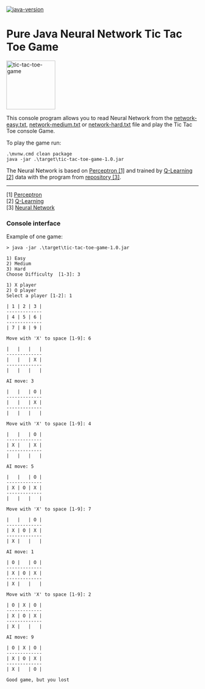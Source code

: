 [![java-version](https://img.shields.io/badge/java-25-brightgreen?style=flat-square)](https://openjdk.org/)

# Pure Java Neural Network Tic Tac Toe Game

<img src="https://github.com/user-attachments/assets/78345cbb-b406-4404-a358-195a3c49afcf" width="128px" alt="tic-tac-toe-game"/>

This console program allows you to read Neural Network from the
[network-easy.txt](network-easy.txt),
[network-medium.txt](network-medium.txt) or
[network-hard.txt](network-hard.txt)
file and play the Tic Tac Toe console Game.

To play the game run:
```shell
.\mvnw.cmd clean package
java -jar .\target\tic-tac-toe-game-1.0.jar
```

The Neural Network is based on
[Perceptron [1]](https://github.com/NeuroMachinesLab/perceptron) and
trained by [Q-Learning [2]](https://github.com/NeuroMachinesLab/tic-tac-toe-q-learning) data
with the program from [repository [3]](https://github.com/NeuroMachinesLab/tic-tac-toe-network).

---
[1] [Perceptron](https://github.com/NeuroMachinesLab/perceptron)<br>
[2] [Q-Learning](https://github.com/NeuroMachinesLab/tic-tac-toe-q-learning)<br>
[3] [Neural Network](https://github.com/NeuroMachinesLab/tic-tac-toe-network)

### Console interface

Example of one game:
```shell
> java -jar .\target\tic-tac-toe-game-1.0.jar

1) Easy
2) Medium
3) Hard
Choose Difficulty  [1-3]: 3

1) X player
2) O player
Select a player [1-2]: 1

| 1 | 2 | 3 |
-------------
| 4 | 5 | 6 |
-------------
| 7 | 8 | 9 |

Move with 'X' to space [1-9]: 6

|   |   |   |
-------------
|   |   | X |
-------------
|   |   |   |

AI move: 3

|   |   | O |
-------------
|   |   | X |
-------------
|   |   |   |

Move with 'X' to space [1-9]: 4

|   |   | O |
-------------
| X |   | X |
-------------
|   |   |   |

AI move: 5

|   |   | O |
-------------
| X | O | X |
-------------
|   |   |   |

Move with 'X' to space [1-9]: 7

|   |   | O |
-------------
| X | O | X |
-------------
| X |   |   |

AI move: 1

| O |   | O |
-------------
| X | O | X |
-------------
| X |   |   |

Move with 'X' to space [1-9]: 2

| O | X | O |
-------------
| X | O | X |
-------------
| X |   |   |

AI move: 9

| O | X | O |
-------------
| X | O | X |
-------------
| X |   | O |

Good game, but you lost
```